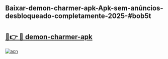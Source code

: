 ## Baixar-demon-charmer-apk-Apk-sem-anúncios-desbloqueado-completamente-2025-#bob5t

# <h2><a href="https://ainizakaria.my?title=demon-charmer-apk&ref=22M">🔗👉 🔴 demon-charmer-apk</a></h2>

[![acn](https://github.com/user-attachments/assets/0f9c940e-d8b0-45ae-aac7-cd30a18b3e1c)](https://ainizakaria.my?title=demon-charmer-apk&ref=22M)

